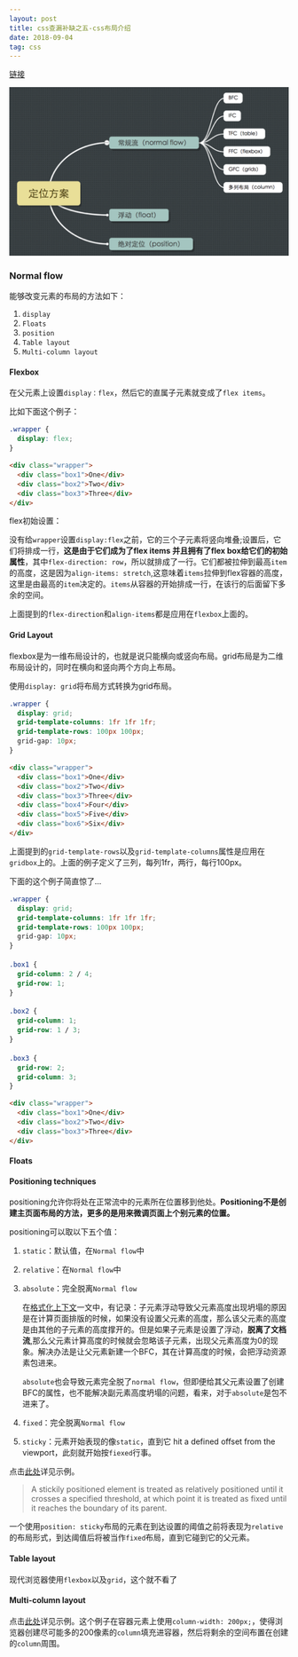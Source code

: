 ```yaml
---
layout: post
title: css查漏补缺之五-css布局介绍
date: 2018-09-04
tag: css
---
```


[链接](https://developer.mozilla.org/en-US/docs/Learn/CSS/CSS_layout/Introduction)

![一张神图](/images/css/css定位方案.png)


### Normal flow

能够改变元素的布局的方法如下：

1. `display`
2. `Floats`
3. `position`
4. `Table layout`
5. `Multi-column layout`

<!-- more -->

#### Flexbox

在父元素上设置`display：flex`，然后它的直属子元素就变成了`flex items`。

比如下面这个例子：

```css
.wrapper {
  display: flex;
}
```
```html
<div class="wrapper">
  <div class="box1">One</div>
  <div class="box2">Two</div>
  <div class="box3">Three</div>
</div>
```

flex初始设置：

没有给`wrapper`设置`display:flex`之前，它的三个子元素将竖向堆叠;设置后，它们将排成一行，**这是由于它们成为了flex items 并且拥有了flex box给它们的初始属性**，其中`flex-direction: row`，所以就排成了一行。它们都被拉伸到最高`item`的高度，这是因为`align-items: stretch`,这意味着`items`拉伸到flex容器的高度，这里是由最高的`item`决定的。`items`从容器的开始排成一行，在该行的后面留下多余的空间。

上面提到的`flex-direction`和`align-items`都是应用在`flexbox`上面的。

#### Grid Layout

flexbox是为一维布局设计的，也就是说只能横向或竖向布局。grid布局是为二维布局设计的，同时在横向和竖向两个方向上布局。

使用`display: grid`将布局方式转换为grid布局。

```css
.wrapper {
  display: grid;
  grid-template-columns: 1fr 1fr 1fr;
  grid-template-rows: 100px 100px;
  grid-gap: 10px;
}
```

```html
<div class="wrapper">
  <div class="box1">One</div>
  <div class="box2">Two</div>
  <div class="box3">Three</div>
  <div class="box4">Four</div>
  <div class="box5">Five</div>
  <div class="box6">Six</div>
</div>
```

上面提到的`grid-template-rows`以及`grid-template-columns`属性是应用在`gridbox`上的。上面的例子定义了三列，每列1fr，两行，每行100px。

下面的这个例子简直惊了...

```css
.wrapper {
  display: grid;
  grid-template-columns: 1fr 1fr 1fr;
  grid-template-rows: 100px 100px;
  grid-gap: 10px;
}

.box1 {
  grid-column: 2 / 4;
  grid-row: 1; 
}

.box2 {
  grid-column: 1;
  grid-row: 1 / 3;
}

.box3 {
  grid-row: 2;
  grid-column: 3;
}
```

```html
<div class="wrapper">
  <div class="box1">One</div>
  <div class="box2">Two</div>
  <div class="box3">Three</div>
</div>
```

#### Floats

#### Positioning techniques

positioning允许你将处在正常流中的元素所在位置移到他处。**Positioning不是创建主页面布局的方法，更多的是用来微调页面上个别元素的位置。**

positioning可以取以下五个值：

1. `static`：默认值，在`Normal flow`中
2. `relative`：在`Normal flow`中
3. `absolute`：完全脱离`Normal flow`

    在[格式化上下文](./2018-08-31-css查漏补缺之一-格式上下文.md)一文中，有记录：子元素浮动导致父元素高度出现坍塌的原因是在计算页面排版的时候，如果没有设置父元素的高度，那么该父元素的高度是由其他的子元素的高度撑开的。但是如果子元素是设置了浮动，**脱离了文档流**,那么父元素计算高度的时候就会忽略该子元素，出现父元素高度为0的现象。解决办法是让父元素新建一个BFC，其在计算高度的时候，会把浮动资源素包进来。

    `absolute`也会导致元素完全脱了`normal flow`，但即便给其父元素设置了创建BFC的属性，也不能解决副元素高度坍塌的问题，看来，对于`absolute`是包不进来了。

4. `fixed`：完全脱离`Normal flow`
5. `sticky`：元素开始表现的像`static`，直到它 hit a defined offset from the viewport，此刻就开始按`fiexed`行事。

点击[此处](https://codepen.io/ginnko/pen/OogrwQ)详见示例。

>  A stickily positioned element is treated as relatively positioned until it crosses a specified threshold, at which point it is treated as fixed until it reaches the boundary of its parent. 

一个使用`position: sticky`布局的元素在到达设置的阈值之前将表现为`relative`的布局形式，到达阈值后将被当作`fixed`布局，直到它碰到它的父元素。


#### Table layout

现代浏览器使用`flexbox`以及`grid`，这个就不看了

#### Multi-column layout

点击[此处](https://codepen.io/ginnko/pen/BOZEoR)详见示例。这个例子在容器元素上使用`column-width: 200px;`，使得浏览器创建尽可能多的200像素的`column`填充进容器，然后将剩余的空间布置在创建的`column`周围。
